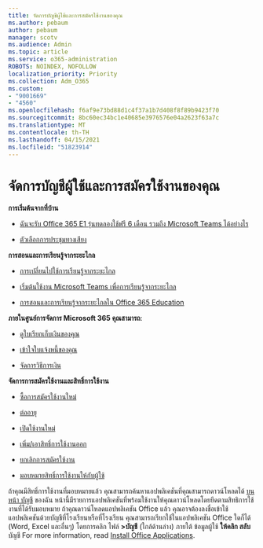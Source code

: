 ```yaml
---
title: จัดการบัญชีผู้ใช้และการสมัครใช้งานของคุณ
ms.author: pebaum
author: pebaum
manager: scotv
ms.audience: Admin
ms.topic: article
ms.service: o365-administration
ROBOTS: NOINDEX, NOFOLLOW
localization_priority: Priority
ms.collection: Adm_O365
ms.custom:
- "9001669"
- "4560"
ms.openlocfilehash: f6af9e73bd88d1c4f37a1b7d408f8f89b9423f70
ms.sourcegitcommit: 8bc60ec34bc1e40685e3976576e04a2623f63a7c
ms.translationtype: MT
ms.contentlocale: th-TH
ms.lasthandoff: 04/15/2021
ms.locfileid: "51823914"
---
```

# <a name="manage-your-account-and-subscriptions"></a>จัดการบัญชีผู้ใช้และการสมัครใช้งานของคุณ

**การเริ่มต้นจากที่บ้าน**
- [ฉันจะรับ Office 365 E1 รุ่นทดลองใช้ฟรี 6 เดือน รวมถึง Microsoft Teams ได้อย่างไร](https://docs.microsoft.com/MicrosoftTeams/e1-trial-license)

- [ตัวเลือกการประชุมทางเสียง](https://docs.microsoft.com/alchemyinsights/options-for-audio-conferencing)

**การสอนและการเรียนรู้จากระยะไกล**

- [การเปลี่ยนไปใช้การเรียนรู้จากระยะไกล](https://www.microsoft.com/education/remote-learning)

- [เริ่มต้นใช้งาน Microsoft Teams เพื่อการเรียนรู้จากระยะไกล](https://docs.microsoft.com/MicrosoftTeams/remote-learning-edu)

- [การสอนและการเรียนรู้จากระยะไกลใน Office 365 Education](https://docs.microsoft.com/MicrosoftTeams/remote-learning-edu)

**ภายในศูนย์การจัดการ Microsoft 365 คุณสามารถ**: 

- [ดูใบเรียกเก็บเงินของคุณ](https://docs.microsoft.com/microsoft-365/commerce/billing-and-payments/view-your-bill-or-invoice) 

- [เข้าใจใบแจ้งหนี้ของคุณ](https://docs.microsoft.com/microsoft-365/commerce/billing-and-payments/understand-your-invoice)

- [จัดการวิธีการเงิน](https://docs.microsoft.com/microsoft-365/commerce/billing-and-payments/manage-payment-methods)

**จัดการการสมัครใช้งานและสิทธิ์การใช้งาน** 

- [ซื้อการสมัครใช้งานใหม่](https://docs.microsoft.com/microsoft-365/commerce/subscriptions/upgrade-to-different-plan)

- [ต่ออายุ](https://docs.microsoft.com/microsoft-365/commerce/subscriptions/renew-your-subscription) 

- [เปิดใช้งานใหม่](https://docs.microsoft.com/microsoft-365/commerce/subscriptions/reactivate-your-subscription)

- [เพิ่ม/เอาสิทธิ์การใช้งานออก](https://docs.microsoft.com/microsoft-365/commerce/licenses/buy-licenses)

- [ยกเลิกการสมัครใช้งาน](https://docs.microsoft.com/microsoft-365/commerce/subscriptions/cancel-your-subscription)

- [มอบหมายสิทธิ์การใช้งานให้กับผู้ใช้](https://docs.microsoft.com/microsoft-365/admin/manage/assign-licenses-to-users)

ถ้าคุณมีสิทธิ์การใช้งานที่มอบหมายแล้ว คุณสามารถค้นหาแอปพลิเคชันที่คุณสามารถดาวน์โหลดได้ [บนหน้า บัญชี](https://portal.office.com/account/#installs) ของฉัน หน้านี้มีรายการแอปพลิเคชันที่พร้อมใช้งานให้คุณดาวน์โหลดโดยยึดตามสิทธิการใช้งานที่ได้รับมอบหมาย ถ้าคุณดาวน์โหลดแอปพลิเคชัน Office แล้ว คุณอาจต้องลงชื่อเข้าใช้แอปพลิเคชันด้วยบัญชีที่โรงเรียนหรือที่โรงเรียน คุณสามารถเรียกใช้ในแอปพลิเคชัน Office ใดก็ได้ (Word, Excel และอื่นๆ) โดยการคลิก ไฟล์ **>บัญชี** (ใกล้ด้านล่าง) ภายใต้ ข้อมูลผู้ใช้ **ให้คลิก สลับ** บัญชี For more information, read [Install Office Applications](https://docs.microsoft.com/microsoft-365/admin/setup/install-applications). 
